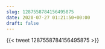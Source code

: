 ```yaml
---
slug: 1287558784156495875
date: 2020-07-27 01:21:50+00:00
draft: false
---
```


{{< tweet 1287558784156495875 >}}
